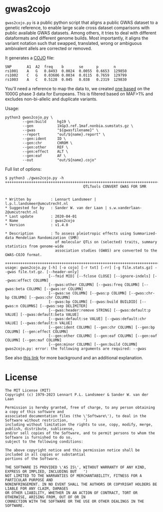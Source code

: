 # gwas2cojo

`gwas2cojo.py` is a public python script that aligns a public GWAS dataset to a genetic reference, to enable large scale cross dataset comparisons with public available GWAS datasets. Among others, it tries to deal with different dataformats and different genome builds.
Most importantly, it aligns the variant notation such that swapped, translated, wrong or ambiguous ambivalent allels are corrected or removed.

It generates a [COJO] file:

```
SNP       A1  A2  freq    b       se      p       n
rs1001    A   G   0.8493  0.0024  0.0055  0.6653  129850
rs1002    C   G   0.03606 0.0034  0.0115  0.7659  129799
rs1003    A   C   0.5128  0.045   0.038   0.2319  129830
```

[COJO]: https://cnsgenomics.com/software/smr/#SMR&HEIDIanalysis

You'll need a reference to map the data to, we created [one based](https://blog.llandsmeer.com/1kGp3.ref.1maf.nonbia.sumstats.gz) on the 1000G phase 3 data for Europeans. This is filtered based on MAF>1% and excludes non-bi-allelic and duplicate variants.

Usage:

```
python3 gwas2cojo.py \
        --gen:build     hg19 \
        --gen           1kGp3.ref.1maf.nonbia.sumstats.gz \
        --gwas          "${gwasfilename}" \
        --report        "out/${name}.report" \
        --gen:ident     ID \
        --gen:chr       CHROM \
        --gen:other     REF \
        --gen:effect    ALT \
        --gen:eaf       AF \
        --out           "out/${name}.cojo"
```

Full list of options:

```
$ python3 ./gwas2cojo.py -h
+++++++++++++++++++++++++++++++++++++++++++++++++++++++++++++++++++++++++++++++++++++++++++++++++++++++++
                                    QTLTools CONVERT GWAS FOR SMR


* Written by         : Lennart Landsmeer | l.p.l.landsmeer@umcutrecht.nl
* Suggested for by   : Sander W. van der Laan | s.w.vanderlaan-2@umcutrecht.nl
* Last update        : 2020-04-01
* Name               : gwas2cojo
* Version            : v1.4.0

* Description        : To assess pleiotropic effects using Summarized-data Mendelian Randomization (SMR)
                       of molecular QTLs on (selected) traits, summary statistics from genome-wide
                       association studies (GWAS) are converted to the GWAS-COJO format.

+++++++++++++++++++++++++++++++++++++++++++++++++++++++++++++++++++++++++++++++++++++++++++++++++++++++++
usage: gwas2cojo.py [-h] [-o cojo] [-r txt] [-rr] [-g file.stats.gz] --gwas file.txt.gz. [--header-only]
                    [--fmid MID] [--fclose CLOSE] [--ignore-indels] [--gwas:effect COLUMN]
                    [--gwas:other COLUMN] [--gwas:freq COLUMN] [--gwas:beta COLUMN] [--gwas:or COLUMN]
                    [--gwas:se COLUMN] [--gwas:p COLUMN] [--gwas:chr-bp COLUMN] [--gwas:chr COLUMN]
                    [--gwas:bp COLUMN] [--gwas:build BUILDID] [--gwas:n COLUMNS] [--gwas:sep DELIMITER]
                    [--gwas:header:remove STRING] [--gwas:default:p VALUE] [--gwas:default:beta VALUE]
                    [--gwas:default:se VALUE] [--gwas:default:chr VALUE] [--gwas:default:n VALUE]
                    [--gen:ident COLUMN] [--gen:chr COLUMN] [--gen:bp COLUMN] [--gen:effect COLUMN]
                    [--gen:other COLUMN] [--gen:eaf COLUMN] [--gen:oaf COLUMN] [--gen:maf COLUMN]
                    [--gen:minor COLUMN] [--gen:build COLUMN]
gwas2cojo.py: error: the following arguments are required: --gwas
```

See also [this link] for more background and an additional explanation.

[this link]: https://blog.llandsmeer.com/tech/2019/12/28/gwas2cojo.html

# License

```
The MIT License (MIT)
Copyright (c) 1979-2023 Lennart P.L. Landsmeer & Sander W. van der Laan

Permission is hereby granted, free of charge, to any person obtaining a copy of this software and
associated documentation files (the \'Software\'), to deal in the Software without restriction,       ')
including without limitation the rights to use, copy, modify, merge, publish, distribute, sublicense,
and/or sell copies of the Software, and to permit persons to whom the Software is furnished to do so,
subject to the following conditions:

The above copyright notice and this permission notice shall be included in all copies or substantial
portions of the Software.

THE SOFTWARE IS PROVIDED \'AS IS\', WITHOUT WARRANTY OF ANY KIND, EXPRESS OR IMPLIED, INCLUDING BUT   ')
NOT LIMITED TO THE WARRANTIES OF MERCHANTABILITY, FITNESS FOR A PARTICULAR PURPOSE AND
NONINFRINGEMENT. IN NO EVENT SHALL THE AUTHORS OR COPYRIGHT HOLDERS BE LIABLE FOR ANY CLAIM, DAMAGES
OR OTHER LIABILITY, WHETHER IN AN ACTION OF CONTRACT, TORT OR OTHERWISE, ARISING FROM, OUT OF OR IN
CONNECTION WITH THE SOFTWARE OR THE USE OR OTHER DEALINGS IN THE SOFTWARE.
```
